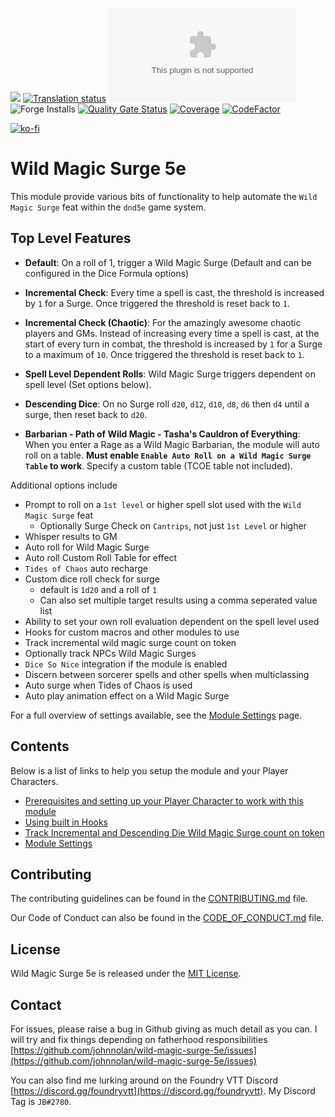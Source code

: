 ![](https://img.shields.io/badge/Foundry-v0.10.0-informational)
[![Translation status](https://weblate.foundryvtt-hub.com/widgets/wild-magic-surge-5e/-/multi-auto.svg)](https://weblate.foundryvtt-hub.com/engage/wild-magic-surge-5e/)
![Latest Release Download Count](https://img.shields.io/github/downloads/johnnolan/wild-magic-surge-5e/latest/module.zip)
![Forge Installs](https://img.shields.io/badge/dynamic/json?label=Forge%20Installs&query=package.installs&suffix=%25&url=https%3A%2F%2Fforge-vtt.com%2Fapi%2Fbazaar%2Fpackage%2Fwild-magic-surge-5e&colorB=4aa94a)
[![Quality Gate Status](https://sonarcloud.io/api/project_badges/measure?project=johnnolan_wild-magic-surge-5e&metric=alert_status)](https://sonarcloud.io/summary/new_code?id=johnnolan_wild-magic-surge-5e)
[![Coverage](https://sonarcloud.io/api/project_badges/measure?project=johnnolan_wild-magic-surge-5e&metric=coverage)](https://sonarcloud.io/summary/new_code?id=johnnolan_wild-magic-surge-5e)
[![CodeFactor](https://www.codefactor.io/repository/github/johnnolan/wild-magic-surge-5e/badge)](https://www.codefactor.io/repository/github/johnnolan/wild-magic-surge-5e)

[![ko-fi](https://ko-fi.com/img/githubbutton_sm.svg)](https://ko-fi.com/X8X354DCG)

# Wild Magic Surge 5e

This module provide various bits of functionality to help automate the `Wild Magic Surge` feat within the `dnd5e` game system.

## Top Level Features

- **Default**: On a roll of 1, trigger a Wild Magic Surge (Default and can be configured in the Dice Formula options)
- **Incremental Check**: Every time a spell is cast, the threshold is increased by `1` for a Surge. Once triggered the threshold is reset back to `1`.
- **Incremental Check (Chaotic)**: For the amazingly awesome chaotic players and GMs. Instead of increasing every time a spell is cast, at the start of every turn in combat, the threshold is increased by `1` for a Surge to a maximum of `10`. Once triggered the threshold is reset back to `1`.
- **Spell Level Dependent Rolls**: Wild Magic Surge triggers dependent on spell level (Set options below).
- **Descending Dice**: On no Surge roll `d20`, `d12`, `d10`, `d8`, `d6` then `d4` until a surge, then reset back to `d20`.

- **Barbarian - Path of Wild Magic - Tasha's Cauldron of Everything**: When you enter a Rage as a Wild Magic Barbarian, the module will auto roll on a table. **Must enable `Enable Auto Roll on a Wild Magic Surge Table` to work**. Specify a custom table (TCOE table not included).

Additional options include

- Prompt to roll on a `1st level` or higher spell slot used with the `Wild Magic Surge` feat
  - Optionally Surge Check on `Cantrips`, not just `1st Level` or higher
- Whisper results to GM
- Auto roll for Wild Magic Surge
- Auto roll Custom Roll Table for effect
- `Tides of Chaos` auto recharge
- Custom dice roll check for surge
  - default is `1d20` and a roll of `1`
  - Can also set multiple target results using a comma seperated value list
- Ability to set your own roll evaluation dependent on the spell level used
- Hooks for custom macros and other modules to use
- Track incremental wild magic surge count on token
- Optionally track NPCs Wild Magic Surges
- `Dice So Nice` integration if the module is enabled
- Discern between sorcerer spells and other spells when multiclassing
- Auto surge when Tides of Chaos is used
- Auto play animation effect on a Wild Magic Surge

For a full overview of settings available, see the [Module Settings](./docs/OPTIONS.md) page.

## Contents

Below is a list of links to help you setup the module and your Player Characters.

* [Prerequisites and setting up your Player Character to work with this module](./docs/SETTING_UP_PLAYER.md)
* [Using built in Hooks](./docs/HOOKS.md)
* [Track Incremental and Descending Die Wild Magic Surge count on token](./docs/TRACK_SURGE_TOKEN.md)
* [Module Settings](./docs/OPTIONS.md)

## Contributing

The contributing guidelines can be found in the [CONTRIBUTING.md](./CONTRIBUTING.md) file.

Our Code of Conduct can also be found in the [CODE_OF_CONDUCT.md](./CODE_OF_CONDUCT.md) file.

## License

Wild Magic Surge 5e is released under the [MIT License](./LICENSE).

## Contact

For issues, please raise a bug in Github giving as much detail as you can. I will try and fix things depending on fatherhood responsibilities [https://github.com/johnnolan/wild-magic-surge-5e/issues](https://github.com/johnnolan/wild-magic-surge-5e/issues)

You can also find me lurking around on the Foundry VTT Discord [https://discord.gg/foundryvtt](https://discord.gg/foundryvtt). My Discord Tag is `JB#2780`.

[buymeacoffee-shield]: https://raw.githubusercontent.com/johnnolan/wild-magic-surge-5e/main/images/badges/buymeacoffee.png
[buymeacoffee]: https://www.buymeacoffee.com/johnnolandev
